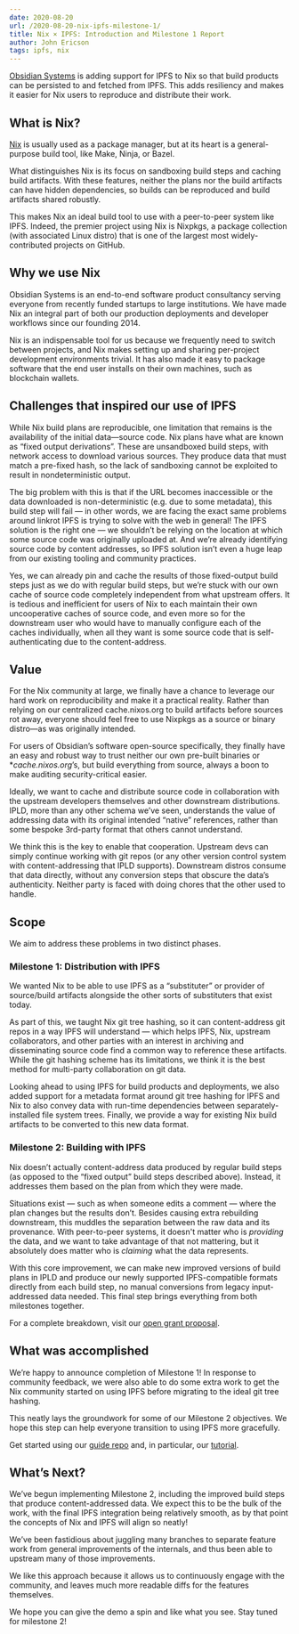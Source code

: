 ```yaml
---
date: 2020-08-20
url: /2020-08-20-nix-ipfs-milestone-1/
title: Nix × IPFS: Introduction and Milestone 1 Report
author: John Ericson
tags: ipfs, nix
---
```


[Obsidian Systems](https://obsidian.systems/) is adding support for IPFS to Nix so that build products can be persisted to and fetched from IPFS.
This adds resiliency and makes it easier for Nix users to reproduce and distribute their work.

## What is Nix?

[Nix](https://nixos.org/) is usually used as a package manager, but at its heart is a general-purpose build tool, like Make, Ninja, or Bazel.

What distinguishes Nix is its focus on sandboxing build steps and caching build artifacts.
With these features, neither the plans nor the build artifacts can have hidden dependencies, so builds can be reproduced and build artifacts shared robustly.

This makes Nix an ideal build tool to use with a peer-to-peer system like IPFS.
Indeed, the premier project using Nix is Nixpkgs, a package collection (with associated Linux distro) that is one of the largest most widely-contributed projects on GitHub.

## Why we use Nix

Obsidian Systems is an end-to-end software product consultancy serving everyone from recently funded startups to large institutions.
We have made Nix an integral part of both our production deployments and developer workflows since our founding 2014.

Nix is an indispensable tool for us because we frequently need to switch between projects, and Nix makes setting up and sharing per-project development environments trivial.
It has also made it easy to package software that the end user installs on their own machines, such as blockchain wallets.

## Challenges that inspired our use of IPFS

While Nix build plans are reproducible, one limitation that remains is the availability of the initial data—source code.
Nix plans have what are known as “fixed output derivations”.
These are unsandboxed build steps, with network access to download various sources.
They produce data that must match a pre-fixed hash, so the lack of sandboxing cannot be exploited to result in nondeterministic output.

The big problem with this is that if the URL becomes inaccessible or the data downloaded is non-deterministic (e.g. due to some metadata), this build step will fail —
in other words, we are facing the exact same problems around linkrot IPFS is trying to solve with the web in general!
The IPFS solution is the right one —
we shouldn’t be relying on the location at which some source code was originally uploaded at.
And we’re already identifying source code by content addresses, so IPFS solution isn’t even a huge leap from our existing tooling and community practices.

Yes, we can already pin and cache the results of those fixed-output build steps just as we do with regular build steps, but we’re stuck with our own cache of source code completely independent from what upstream offers.
It is tedious and inefficient for users of Nix to each maintain their own uncooperative caches of source code, and even more so for the downstream user who would have to manually configure each of the caches individually, when all they want is some source code that is self-authenticating due to the content-address.

## Value

For the Nix community at large, we finally have a chance to leverage our hard work on reproducibility and make it a practical reality.
Rather than relying on our centralized cache.nixos.org to build artifacts before sources rot away, everyone should feel free to use Nixpkgs as a source or binary distro—as was originally intended.

For users of Obsidian’s software open-source specifically, they finally have an easy and robust way to trust neither our own pre-built binaries or **cache.nixos.org*’s, but build everything from source, always a boon to make auditing security-critical easier.

Ideally, we want to cache and distribute source code in collaboration with the upstream developers themselves and other downstream distributions.
IPLD, more than any other schema we’ve seen, understands the value of addressing data with its original intended “native” references, rather than some bespoke 3rd-party format that others cannot understand.

We think this is the key to enable that cooperation.
Upstream devs can simply continue working with git repos (or any other version control system with content-addressing that IPLD supports).
Downstream distros consume that data directly, without any conversion steps that obscure the data’s authenticity.
Neither party is faced with doing chores that the other used to handle.

## Scope

We aim to address these problems in two distinct phases.

### Milestone 1: Distribution with IPFS

We wanted Nix to be able to use IPFS as a “substituter” or provider of source/build artifacts alongside the other sorts of substituters that exist today.

As part of this, we taught Nix git tree hashing, so it can content-address git repos in a way IPFS will understand —
which helps IPFS, Nix, upstream collaborators, and other parties with an interest in archiving and disseminating source code find a common way to reference these artifacts.
While the git hashing scheme has its limitations, we think it is the best method for multi-party collaboration on git data.

Looking ahead to using IPFS for build products and deployments, we also added support for a metadata format around git tree hashing for IPFS and Nix to also convey data with run-time dependencies between separately-installed file system trees.
Finally, we provide a way for existing Nix build artifacts to be converted to this new data format.

### Milestone 2: Building with IPFS

Nix doesn’t actually content-address data produced by regular build steps (as opposed to the “fixed output” build steps described above).
Instead, it addresses them based on the plan from which they were made.

Situations exist — such as when someone edits a comment — where the plan changes but the results don’t.
Besides causing extra rebuilding downstream, this muddles the separation between the raw data and its provenance.
With peer-to-peer systems, it doesn't matter who is *providing* the data, and we want to take advantage of that not mattering, but it absolutely does matter who is *claiming* what the data represents.

With this core improvement, we can make new improved versions of build plans in IPLD and produce our newly supported IPFS-compatible formats directly from each build step, no manual conversions from legacy input-addressed data needed. This final step brings everything from both milestones together.

For a complete breakdown, visit our [open grant proposal](https://github.com/ipfs/devgrants/blob/master/open-grants/open-proposal-nix-ipfs.md).

## What was accomplished

We’re happy to announce completion of Milestone 1! In response to community feedback, we were also able to do some extra work to get the Nix community started on using IPFS before migrating to the ideal git tree hashing.

This neatly lays the groundwork for some of our Milestone 2 objectives.
We hope this step can help everyone transition to using IPFS more gracefully.

Get started using our [guide repo](https://github.com/obsidiansystems/ipfs-nix-guide/) and, in particular, our [tutorial](https://github.com/obsidiansystems/ipfs-nix-guide/blob/master/tutorial.md).

## What’s Next?

We’ve begun implementing Milestone 2, including the improved build steps that produce content-addressed data.
We expect this to be the bulk of the work, with the final IPFS integration being relatively smooth, as by that point the concepts of Nix and IPFS will align so neatly!

We’ve been fastidious about juggling many branches to separate feature work from general improvements of the internals, and thus been able to upstream many of those improvements.

We like this approach because it allows us to continuously engage with the community, and leaves much more readable diffs for the features themselves.

We hope you can give the demo a spin and like what you see.
Stay tuned for milestone 2!
